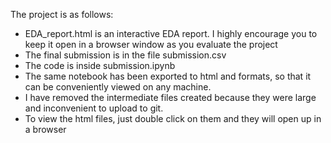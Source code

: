 The project is as follows:

- EDA_report.html is an interactive EDA report. I highly encourage you to keep it open in a browser window as you evaluate the project
- The final submission is in the file submission.csv
- The code is inside submission.ipynb
- The same notebook has been exported to html and formats, so that it can be conveniently viewed on any machine.
- I have removed the intermediate files created because they were large and inconvenient to upload to git.
- To view the html files, just double click on them and they will open up in a browser
